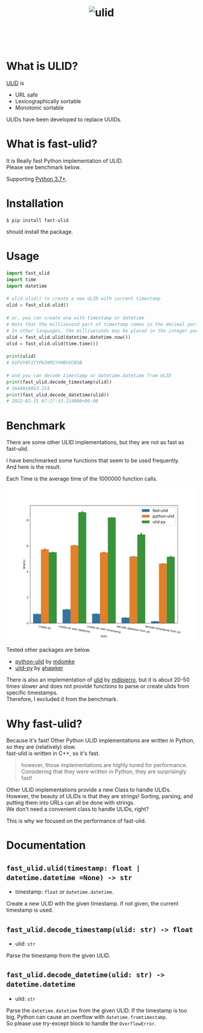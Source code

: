 <h1 align="center">
	<br>
	<br>
	<img width="360" src="https://github.com/ulid/spec/blob/master/logo.png?raw=true" alt="ulid">
	<br>
	<br>
	<br>
</h1>

# What is ULID?
[ULID](https://github.com/ulid/spec) is 

- URL safe
- Lexicographically sortable
- Monotonic sortable

ULIDs have been developed to replace UUIDs.

# What is fast-ulid?
It is Really fast Python implementation of ULID.\
Please see benchmark below.

Supporting [Python 3.7+](https://www.python.org/downloads/).

# Installation

    $ pip install fast-ulid

should install the package.

# Usage

```python
import fast_ulid
import time
import datetime

# ulid.ulid() to create a new ULID with current timestamp
ulid = fast_ulid.ulid()

# or, you can create one with timestamp or datetime
# Note that the millisecond part of timestamp comes in the decimal part. 
# In other languages, the milliseconds may be placed in the integer part.
ulid = fast_ulid.ulid(datetime.datetime.now())
ulid = fast_ulid.ulid(time.time())

print(ulid)
# 01FVY4F1TYP63XM1YVHBVVCBSB

# and you can decode timestamp or datetime.datetime from ULID
print(fast_ulid.decode_timestamp(ulid))
# 1644910053.214
print(fast_ulid.decode_datetime(ulid))
# 2022-02-15 07:27:33.214000+00:00
```

# Benchmark
There are some other ULID implementations, but they are not as fast as fast-ulid.

I have benchmarked some functions that seem to be used frequently.\
And here is the result.

Each Time is the average time of the 1000000 function calls.

![Benchmark](assets/bench_result.png "benchmark")

Tested other packages are below.

- [python-ulid](https://github.com/mdomke/python-ulid) by [mdomke](https://github.com/mdomke)
- [ulid-py](https://github.com/ahawker/ulid) by [ahawker](https://github.com/ahawker)

There is also an implementation of [ulid](https://github.com/mdipierro/ulid) by [mdipierro](https://github.com/mdipierro), but it is about 20-50 times slower and does not provide functions to parse or create ulids from specific timestamps.\
Therefore, I excluded it from the benchmark.

# Why fast-ulid?

Because it's fast! Other Python ULID implementations are written in Python, so they are (relatively) slow.\
fast-ulid is written in C++, so it's fast.

> however, those implementations are highly tuned for performance.\
> Considering that they were written in Python, they are surprisingly fast!

Other ULID implementations provide a new Class to handle ULIDs.\
However, the beauty of ULIDs is that they are strings! Sorting, parsing, and putting them into URLs can all be done with strings.\
We don't need a convenient class to handle ULIDs, right?

This is why we focused on the performance of fast-ulid.

# Documentation
## `fast_ulid.ulid(timestamp: float | datetime.datetime =None) -> str`
- timestamp: `float` or `datetime.datetime`.

Create a new ULID with the given timestamp. if not given, the current timestamp is used.

## `fast_ulid.decode_timestamp(ulid: str) -> float`
- ulid: `str`

Parse the timestamp from the given ULID.

## `fast_ulid.decode_datetime(ulid: str) -> datetime.datetime`
- ulid: `str`

Parse the `datetime.datetime` from the given ULID.
If the timestamp is too big, Python can cause an overflow with `datetime.fromtimestamp`.\
So please use try-except block to handle the `OverflowError`.
